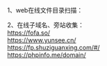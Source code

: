1、web在线文件目录扫描：  

2、在线子域名、旁站收集：  
https://fofa.so/  
https://www.yunsee.cn/  
https://fp.shuziguanxing.com/#/  
https://phpinfo.me/domain/
